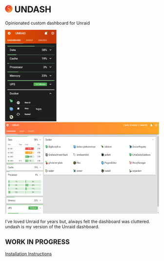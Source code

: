 <h1>
  <img src='docs/icon.png' height='24'>
  UNDASH
</h1>

Opinionated custom dashboard for Unraid

<img src='docs/mobile.png' height='300'> <img src='docs/desktop.png' height='300'>


I've loved Unraid for years but, always felt the dashboard was cluttered.  undash is my version of the Unraid dashboard.

## WORK IN PROGRESS

[Installation Instructions](docs/INSTALL.md)
